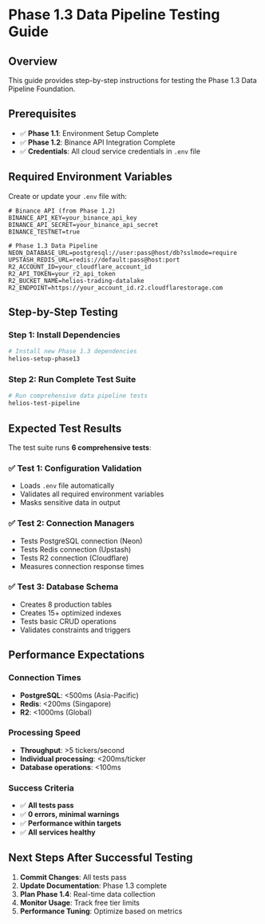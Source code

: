 # Phase 1.3 Data Pipeline Testing Guide

## Overview
This guide provides step-by-step instructions for testing the Phase 1.3 Data Pipeline Foundation.

## Prerequisites
- ✅ **Phase 1.1**: Environment Setup Complete
- ✅ **Phase 1.2**: Binance API Integration Complete
- ✅ **Credentials**: All cloud service credentials in `.env` file

## Required Environment Variables

Create or update your `.env` file with:

```env
# Binance API (from Phase 1.2)
BINANCE_API_KEY=your_binance_api_key
BINANCE_API_SECRET=your_binance_api_secret
BINANCE_TESTNET=true

# Phase 1.3 Data Pipeline
NEON_DATABASE_URL=postgresql://user:pass@host/db?sslmode=require
UPSTASH_REDIS_URL=redis://default:pass@host:port
R2_ACCOUNT_ID=your_cloudflare_account_id
R2_API_TOKEN=your_r2_api_token
R2_BUCKET_NAME=helios-trading-datalake
R2_ENDPOINT=https://your_account_id.r2.cloudflarestorage.com
```

## Step-by-Step Testing

### Step 1: Install Dependencies
```bash
# Install new Phase 1.3 dependencies
helios-setup-phase13
```

### Step 2: Run Complete Test Suite
```bash
# Run comprehensive data pipeline tests
helios-test-pipeline
```

## Expected Test Results

The test suite runs **6 comprehensive tests**:

### ✅ Test 1: Configuration Validation
- Loads `.env` file automatically
- Validates all required environment variables
- Masks sensitive data in output

### ✅ Test 2: Connection Managers
- Tests PostgreSQL connection (Neon)
- Tests Redis connection (Upstash)
- Tests R2 connection (Cloudflare)
- Measures connection response times

### ✅ Test 3: Database Schema
- Creates 8 production tables
- Creates 15+ optimized indexes
- Tests basic CRUD operations
- Validates constraints and triggers

## Performance Expectations

### Connection Times
- **PostgreSQL**: <500ms (Asia-Pacific)
- **Redis**: <200ms (Singapore)
- **R2**: <1000ms (Global)

### Processing Speed
- **Throughput**: >5 tickers/second
- **Individual processing**: <200ms/ticker
- **Database operations**: <100ms

### Success Criteria
- ✅ **All tests pass**
- ✅ **0 errors, minimal warnings**
- ✅ **Performance within targets**
- ✅ **All services healthy**

## Next Steps After Successful Testing

1. **Commit Changes**: All tests pass
2. **Update Documentation**: Phase 1.3 complete
3. **Plan Phase 1.4**: Real-time data collection
4. **Monitor Usage**: Track free tier limits
5. **Performance Tuning**: Optimize based on metrics
